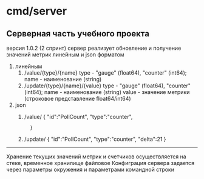 # cmd/server

## Серверная часть учебного проекта

версия 1.0.2 (2 спринт)
сервер реализует обновление и получение значений метрик линейным и json форматом
1. линейным
   1. /value/{type}/{name} 
                type - "gauge" (float64), "counter" (int64);
                name - наименование (string)
   2. /update/{type}/{name}/{value}
                type    - "gauge" (float64), "counter" (int64);
                name    - наименование (string)
                value   - значение метрики (строковое представление float64/int64)
2. json
   1. /value/
            {
                "id":"PollCount",
                "type":"counter",
            
            }
   2. /update/
            {
                "id":"PollCount",
                "type":"counter",
                "delta":21
            }

___
Хранение текущих значений метрик и счетчиков осуществляется на стеке, временное хранилище файловое
Конфиграция сервера задается через параметры окружения и параметрами командной строки